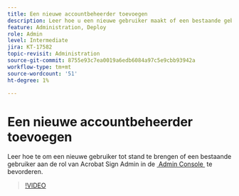 ```yaml
---
title: Een nieuwe accountbeheerder toevoegen
description: Leer hoe u een nieuwe gebruiker maakt of een bestaande gebruiker promoot naar de Acrobat Sign-beheerdersrol
feature: Administration, Deploy
role: Admin
level: Intermediate
jira: KT-17582
topic-revisit: Administration
source-git-commit: 8755e93c7ea0019a6edb6084a97c5e9cbb93942a
workflow-type: tm+mt
source-wordcount: '51'
ht-degree: 1%

---
```


# Een nieuwe accountbeheerder toevoegen

Leer hoe te om een nieuwe gebruiker tot stand te brengen of een bestaande gebruiker aan de rol van Acrobat Sign Admin in de [&#x200B; Admin Console &#x200B;](https://adminconsole.adobe.com/) te bevorderen.

>[!VIDEO](https://video.tv.adobe.com/v/3453175?quality=12&learn=on&hidetitle=true&captions=dut)